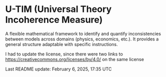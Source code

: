 # U-TIM (Universal Theory Incoherence Measure)
A flexible mathematical framework to identify and quantify inconsistencies between models across domains (physics, economics, etc.). It provides a general structure adaptable with specific instructions.

I had to update the license, since there were two links to https://creativecommons.org/licenses/by/4.0/ on the same license

Last README update: February 6, 2025, 17:35 UTC
